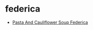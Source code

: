 # federica

 * [Pasta And Cauliflower Soup Federica](../index/p/pasta-and-cauliflower-soup-federica-108662.json)
